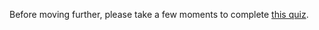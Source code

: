 Before moving further, please take a few moments to complete [this quiz](https://forms.gle/98wYtQwNosCLRqVo7).

